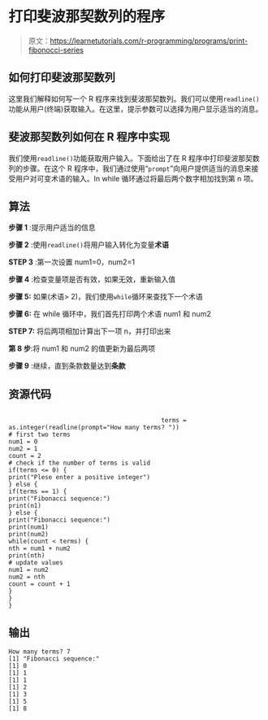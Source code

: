 # 打印斐波那契数列的程序

> 原文：<https://learnetutorials.com/r-programming/programs/print-fibonocci-series>

## 如何打印斐波那契数列

这里我们解释如何写一个 R 程序来找到斐波那契数列。我们可以使用`readline()`功能从用户(终端)获取输入。在这里，提示参数可以选择为用户显示适当的消息。

## 斐波那契数列如何在 R 程序中实现

我们使用`readline()`功能获取用户输入。下面给出了在 R 程序中打印斐波那契数列的步骤。在这个 R 程序中，我们通过使用“`prompt`”向用户提供适当的消息来接受用户对可变术语的输入。In while 循环通过将最后两个数字相加找到第 n 项。

## 算法

**步骤 1** :提示用户适当的信息

**步骤 2** :使用`readline()`将用户输入转化为变量**术语**

**STEP 3** :第一次设置 num1=0，num2=1

**步骤 4** :检查变量项是否有效，如果无效，重新输入值

**步骤 5:** 如果(术语> 2)，我们使用`while`循环来查找下一个术语

**步骤 6:** 在 while 循环中，我们首先打印两个术语 num1 和 num2

**STEP 7:** 将后两项相加计算出下一项 n，并打印出来

**第 8 步**:将 num1 和 num2 的值更新为最后两项

**步骤 9** :继续，直到条款数量达到**条款**

## 资源代码

```

                                          terms = as.integer(readline(prompt="How many terms? "))
# first two terms
num1 = 0
num2 = 1
count = 2
# check if the number of terms is valid
if(terms <= 0) {
print("Plese enter a positive integer")
} else {
if(terms == 1) {
print("Fibonacci sequence:")
print(n1)
} else {
print("Fibonacci sequence:")
print(num1)
print(num2)
while(count < terms) {
nth = num1 + num2
print(nth)
# update values
num1 = num2
num2 = nth
count = count + 1
}
}
}

```

## 输出

```
How many terms? 7
[1] "Fibonacci sequence:"
[1] 0
[1] 1
[1] 1
[1] 2
[1] 3
[1] 5
[1] 8 
```